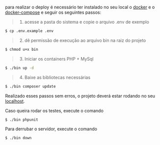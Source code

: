 para realizar o deploy é necessário ter instalado no seu local o [docker](https://www.docker.com/get-started) e o [docker-compose](https://docs.docker.com/compose/install/) e seguir os seguintes passos:
> 1. acesse a pasta do sistema e copie o arquivo .env de exemplo

```bash
$ cp .env.example .env
```

> 2. dê permissão de execução ao arquivo bin na raiz do projeto

```bash
$ chmod u+x bin 
```

> 3. Iniciar os containers PHP + MySql

```bash
$ ./bin up -d
```

> 4. Baixe as bibliotecas necessárias

```bash
$ ./bin composer update
```

Realizado esses passos sem erros, o projeto deverá estar rodando no seu [localhost](http://localhost/).

Caso queira rodar os testes, execute o comando
```bash
$ ./bin phpunit
```

Para derrubar o servidor, execute o comando
```bash
$ ./bin down
```
